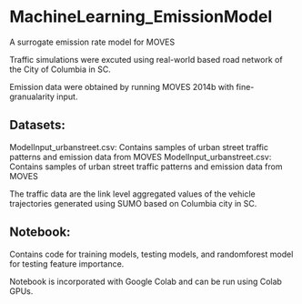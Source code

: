 # MachineLearning_EmissionModel
A surrogate emission rate model for MOVES

Traffic simulations were excuted using real-world based road network of the City of Columbia in SC.

Emission data were obtained by running MOVES 2014b with fine-granualarity input.
## Datasets:
ModelInput_urbanstreet.csv: Contains samples of urban street traffic patterns and emission data from MOVES
ModelInput_urbanstreet.csv: Contains samples of urban street traffic patterns and emission data from MOVES

The traffic data are the link level aggregated values of the vehicle trajectories generated using SUMO based on Columbia city in SC.

## Notebook:
Contains code for training models, testing models, and randomforest model for testing feature importance.

Notebook is incorporated with Google Colab and can be run using Colab GPUs.
